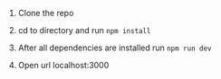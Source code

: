 1. Clone the repo

2. cd to directory and run ```npm install```

3. After all dependencies are installed run ```npm run dev```

4. Open url localhost:3000